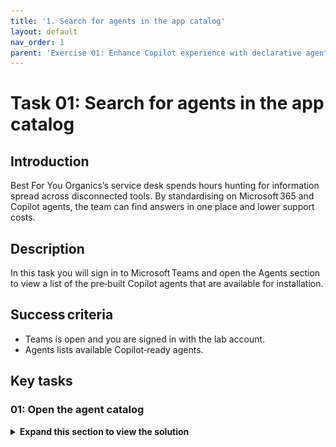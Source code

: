 ```yaml
---
title: '1. Search for agents in the app catalog'
layout: default
nav_order: 1
parent: 'Exercise 01: Enhance Copilot experience with declarative agents'
---
```


# Task 01: Search for agents in the app catalog

## Introduction
Best For You Organics’s service desk spends hours hunting for information spread across disconnected tools. By standardising on Microsoft 365 and Copilot agents, the team can find answers in one place and lower support costs.

## Description
In this task you will sign in to Microsoft Teams and open the Agents section to view a list of the pre‑built Copilot agents that are available for installation.

## Success criteria
  - Teams is open and you are signed in with the lab account.
  - Agents lists available Copilot‑ready agents.

## Key tasks

### 01: Open the agent catalog

<details markdown="block"> 
  <summary><strong>Expand this section to view the solution</strong></summary> 

{: .important }
> You can get started whether you're using Teams or the Microsoft 365 portal. Both platforms feature a section called Apps, where you can explore a catalog of applications available in the store. You can view apps published internally by your company as well as those offered by ISVs and partners, designed to seamlessly connect your services with the Microsoft 365 ecosystem. 

 
1. Open a browser, go to **https://teams.microsoft.com/**, and sign in by using your credentials. 

1. On the left pane, select **Apps** > **Featured** > **Agents** to view all the apps that support Copilot. 

    ![iwvmpq3g.jpg](../../media/iwvmpq3g.jpg)

    {: .note }
    > Apps that support Copilot are marked with a small Copilot logo, indicating that the application extends Copilot's functionality. 
    > 
    > ![1a.jpg](../../media/1a.jpg) 

</details>
